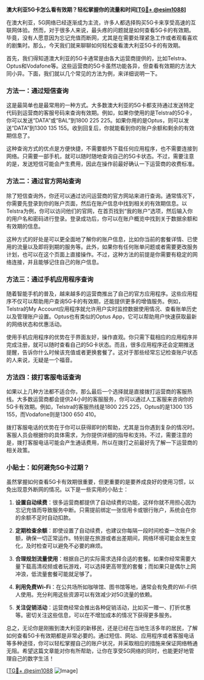 **澳大利亚5G卡怎么看有效期？轻松掌握你的流量和时间[[TG💪+ @esim1088](https://t.me/s/esim1088)]**

在澳大利亚，5G网络已经逐渐成为主流，许多人都选择购买5G卡来享受高速的互联网体验。然而，对于很多人来说，最头疼的问题就是如何查看5G卡的有效期。毕竟，没有人愿意因为忘记充值而断网，尤其是在需要处理紧急工作或者观看喜欢的剧集时。那么，今天我们就来聊聊如何轻松查看澳大利亚5G卡的有效期。

首先，我们得知道澳大利亚的5G卡通常是由各大运营商提供的，比如Telstra、Optus和Vodafone等。这些运营商的5G卡虽然功能各异，但查看有效期的方法大同小异。下面，我们就以几个常见的方法为例，来详细说明一下。

### 方法一：通过短信查询

这是最简单也是最常用的一种方式。大多数澳大利亚的5G卡都支持通过发送特定代码到运营商的客服号码来查询有效期。例如，如果你使用的是Telstra的5G卡，你可以发送“DATA”或“BAL”到1800 225 225。如果你用的是Optus，则可以发送“DATA”到1300 135 155。收到回复后，你就能看到你的账户余额和剩余的有效期信息了。

这种查询方式的优点是方便快捷，不需要额外下载任何应用程序，也不需要连接到网络。只需要一部手机，就可以随时随地查询自己的5G卡状态。不过，需要注意的是，发送短信可能会产生费用，因此在操作前最好确认一下运营商的收费标准。

### 方法二：通过官方网站查询

除了短信查询外，你还可以通过访问运营商的官方网站来进行查询。通常情况下，你需要先登录到你的账户页面，然后在账户信息中找到相关的有效期信息。以Telstra为例，你可以访问他们的官网，在首页找到“我的账户”选项，然后输入你的用户名和密码进行登录。登录成功后，你可以在账户概览中找到关于数据余额和有效期的信息。

这种方式的好处是可以更全面地了解你的账户信息，比如你当前的套餐详情、已使用的流量以及即将到期的服务等。此外，如果你有任何账单问题或者需要更改服务计划，也可以在这个页面上直接操作。不过，这种方法的前提是你需要有稳定的网络连接，并且能够记住自己的账户信息。

### 方法三：通过手机应用程序查询

随着智能手机的普及，越来越多的运营商推出了自己的官方应用程序。这些应用程序不仅可以帮助用户查询5G卡的有效期，还能提供更多的增值服务。例如，Telstra的My Account应用程序就允许用户实时监控数据使用情况、查看账单历史以及管理账户设置。Optus也有类似的Optus App，它可以帮助用户快速获取最新的网络状态和优惠活动。

使用手机应用程序的优势在于界面友好，操作直观。你只需下载相应的应用程序并完成注册，就可以随时查看自己的5G卡状态。而且，很多应用程序还会定期推送提醒，告诉你什么时候该充值或者更换套餐了。这对于那些经常忘记检查账户状态的人来说，无疑是一个福音。

### 方法四：拨打客服电话查询

如果以上几种方法都不适合你，那么最后一个选择就是直接拨打运营商的客服热线。大多数运营商都会提供24小时的客服服务，你可以通过人工客服来咨询你的5G卡有效期。例如，Telstra的客服热线是1800 225 225，Optus的是1300 135 155，而Vodafone则是1300 650 410。

拨打客服电话的优势在于你可以获得即时的帮助，尤其是当你遇到复杂的情况时。客服人员会根据你的具体需求，为你提供详细的指导和支持。不过，需要注意的是，拨打客服电话可能会产生通话费用，所以在拨打之前最好先了解一下运营商的相关政策。

### 小贴士：如何避免5G卡过期？

虽然掌握如何查看5G卡有效期很重要，但更重要的是要养成良好的使用习惯，以免出现意外断网的情况。以下是一些实用的小贴士：

1. **设置自动续费**：很多运营商都提供了自动续费的功能，这样你就不用担心因为忘记充值而导致服务中断。只需提前绑定一张信用卡或银行账户，系统会在你的余额不足时自动扣款。

2. **定期检查余额**：即使设置了自动续费，也建议你每隔一段时间检查一次账户余额，确保一切正常运作。特别是在旅游或者出差期间，网络环境可能会发生变化，及时检查可以避免不必要的麻烦。

3. **合理规划流量使用**：根据自己的实际需求选择合适的套餐。如果你经常需要大量下载高清视频或者玩游戏，可以选择更高带宽的套餐；而如果只是偶尔上网冲浪，低流量套餐可能就足够了。

4. **利用免费Wi-Fi**：在公共场所如咖啡馆、图书馆等地，通常会有免费的Wi-Fi供人使用。充分利用这些资源可以有效减少对5G流量的依赖。

5. **关注促销活动**：运营商经常会推出各种促销活动，比如买一赠一、打折优惠等。密切关注这些信息，可以在不增加成本的情况下获得更多服务。

总之，无论你是刚搬到澳大利亚的新移民，还是已经在当地生活多年的居民，了解如何查看5G卡有效期都是非常必要的。通过短信、网站、应用程序或者客服电话等多种途径，你可以轻松掌握自己的账户状况，并采取相应的措施来保证网络畅通无阻。希望这篇文章能对你有所帮助，让你在享受5G网络的同时，也能更好地管理自己的数字生活！

[[TG💪+ @esim1088](https://t.me/s/esim1088) ![Image](https://i.postimg.cc/4NQfJmqS/Snipaste-2025-05-13-00-14-12.png)]